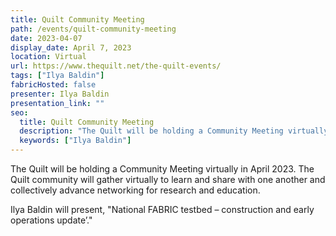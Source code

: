 ```yaml
---
title: Quilt Community Meeting
path: /events/quilt-community-meeting
date: 2023-04-07
display_date: April 7, 2023
location: Virtual
url: https://www.thequilt.net/the-quilt-events/
tags: ["Ilya Baldin"]
fabricHosted: false
presenter: Ilya Baldin
presentation_link: ""
seo:
  title: Quilt Community Meeting
  description: "The Quilt will be holding a Community Meeting virtually in April 2023."
  keywords: ["Ilya Baldin"]
---
```


The Quilt will be holding a Community Meeting virtually in April 2023. The Quilt community will gather virtually to learn and share with one another and collectively advance networking for research and education.

Ilya Baldin will present, "National FABRIC testbed – construction and early operations update’."
